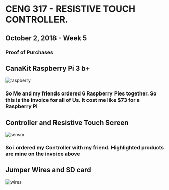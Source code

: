 # CENG 317 - RESISTIVE TOUCH CONTROLLER.
## October 2, 2018 - Week 5
### Proof of Purchases

## CanaKit Raspberry Pi 3 b+

![raspberry](https://user-images.githubusercontent.com/43186158/46378852-ee33b800-c66a-11e8-8b2a-75a6e47cf173.PNG)
### So Me and my friends ordered 6 Raspberry Pies together. So this is the invoice for all of Us. It cost me like $73 for a Raspberry Pi

## Controller and Resistive Touch Screen

![sensor](https://user-images.githubusercontent.com/43186158/46379249-32738800-c66c-11e8-862a-4b7ee04807ab.PNG)
### So i ordered my Controller with my friend. Highlighted products are mine on the invoice above 

## Jumper Wires and SD card
![wires](https://user-images.githubusercontent.com/43186158/46379834-1c66c700-c66e-11e8-893d-94a2c6aa2b4c.PNG)


